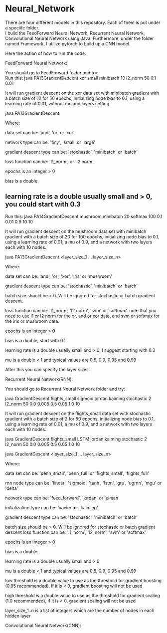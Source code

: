 # Neural_Network
There are four different models in this repository. Each of them is put under a speciifc folder.  
I build the FeedForward Neural Network, Recurrent Neural Network, Convolutional Neural Network using Java.
Furthermore, under the folder named Framework, I utilize pytorch to build up a CNN model.  

Here the action of how to run the code.  

FeedForward Neural Network:

You should go to FeedForward folder and try:  
Run this: java PA13GradientDescent xor small minibatch 10 l2_norm 50 0.1 0.01  

It will run gradient descent on the xor data set with minibatch gradient with a batch size of 10 for 50 epochs, initializing node bias to 0.1, using a learning rate of 0.01, without mu and layers setting.  

java PA13GradientDescent <data set> <network type> <gradient descent type> <loss function> <epochs> <bias> <learning rate>  

Where:  

data set can be: 'and', 'or' or 'xor'  

network type can be: 'tiny', 'small' or 'large'  

gradient descent type can be: 'stochastic', 'minibatch' or 'batch'  

loss function can be: 'l1_norm', or 'l2 norm'  

epochs is an integer > 0  

bias is a double  

learning rate is a double usually small and > 0, you could start with 0.3  
--------------------------------------------------------

Run this: java PA14GradientDescent mushroom minibatch 20 softmax 100 0.1 0.01 0.9 10 10  

It will run gradient descent on the mushroom data set with minibatch gradient with a batch size of 20 for 100 epochs, initializing node bias to 0.1, using a learning rate of 0.01, a mu of 0.9, and a network with two layers each with 10 nodes.  

java PA13GradientDescent <data set> <gradient descent type> <batch size> <loss function> <epochs> <bias> <learning rate> <mu> <layer_size_1 ... layer_size_n>  

Where:  

data set can be: 'and', 'or', 'xor', 'iris' or 'mushroom'  

gradient descent type can be: 'stochastic', 'minibatch' or 'batch'  

batch size should be > 0. Will be ignored for stochastic or batch gradient descent.  

loss function can be: 'l1_norm', 'l2 norm', 'svm' or 'softmax'. note that you need to use l1 or l2 norm for the or, and or xor data, and svm or softmax for the iris or mushroom data.  

epochs is an integer > 0  

bias is a double, start with 0.1  

learning rate is a double usually small and > 0, I suggest starting with 0.3  

mu is a double < 1 and typical values are 0.5, 0.9, 0.95 and 0.99  

After this you can specify the layer sizes.  



Recurrent Neural Network(RNN):  

You should go to Recurrent Neural Network folder and try:  

java GradientDescent flights_small sigmoid jordan kaiming stochastic 2 l2_norm 50 0.0 0.005 0.5 0.05 1.0 10

It will run gradient descent on the flights_small data set with stochastic gradient with a batch size of 2 for 50 epochs, initializing node bias to 0.1, using a learning rate of 0.01, a mu of 0.9, and a network with two layers each with 10 nodes.  

java GradientDescent flights_small LSTM jordan kaiming stochastic 2 l2_norm 50 0.0 0.005 0.5 0.05 1.0 10  


java GradientDescent <data set> <rnn node type> <network type> <initialization type> <gradient descent type> <batch size> <loss function> <epochs> <bias> <learning rate> <mu> <low threshold> <high threshold> <layer_size_1 ... layer_size_n>  

Where:  

data set can be: 'penn_small', 'penn_full' or 'flights_small', 'flights_full'  

rnn node type can be: 'linear', 'sigmoid', 'tanh', 'lstm', 'gru', 'ugrnn', 'mgu' or 'delta'  

network type can be: 'feed_forward', 'jordan' or 'elman'  

initialization type can be: 'xavier' or 'kaiming'  

gradient descent type can be: 'stochastic', 'minibatch' or 'batch'  

batch size should be > 0. Will be ignored for stochastic or batch gradient descent
loss function can be: 'l1_norm', 'l2_norm', 'svm' or 'softmax'  

epochs is an integer > 0  

bias is a double  

learning rate is a double usually small and > 0  

mu is a double < 1 and typical values are 0.5, 0.9, 0.95 and 0.99  

low threshold is a double value to use as the threshold for gradient boosting (0.05 recommended), if it is < 0, gradient boosting will not be used  

high threshold is a double value to use as the threshold for gradient scaling (1.0 recommended), if it is < 0, gradient scaling will not be used  

layer_size_1..n is a list of integers which are the number of nodes in each hidden layer  



Convolutional Neural Network(CNN):

  